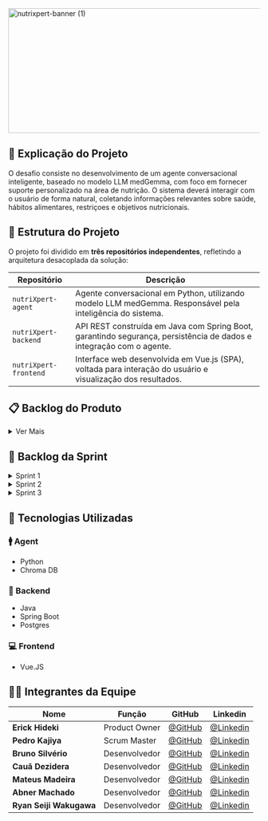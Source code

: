 <img width="1500" height="250" alt="nutrixpert-banner (1)" src="https://github.com/user-attachments/assets/00bba542-eaaa-418a-88d0-a956762a2a60" />

## 🎯 Explicação do Projeto
O desafio consiste no desenvolvimento de um agente conversacional inteligente, baseado no modelo LLM medGemma, com foco em fornecer suporte personalizado na área de nutrição. O sistema deverá interagir com o usuário de forma natural, coletando informações relevantes sobre saúde, hábitos alimentares, restriçoes e objetivos nutricionais.

## 🧩 Estrutura do Projeto

O projeto foi dividido em **três repositórios independentes**, refletindo a arquitetura desacoplada da solução:

| Repositório       | Descrição                                                                 |
|-------------------|---------------------------------------------------------------------------|
| `nutriXpert-agent`    | Agente conversacional em Python, utilizando modelo LLM medGemma. Responsável pela inteligência do sistema.|
| `nutriXpert-backend`  | API REST construída em Java com Spring Boot, garantindo segurança, persistência de dados e integração com o agente.|
| `nutriXpert-frontend` | Interface web desenvolvida em Vue.js (SPA), voltada para interação do usuário e visualização dos resultados.|

## 📋 Backlog do Produto
<details><summary>Ver Mais</summary>

<div align="center">
  
|Rank|Prioridade|User Story|Estimativa|Sprint
| -------- |-------- |-------- |-------- |-------- |
|**1**|Alta|Como paciente, quero preencher dados básicos de saúde (altura, peso, hábitos e doenças), para que o agente me ofereça recomendações personalizadas.|90|1|
|**2**|Alta|Como paciente, desejo sanar minhas dúvidas sobre nutrição, para me alimentar melhor e para que me auxilie a desenvolver uma dieta que se adeque ao meu perfil.|80|1|
|**3**|Média|Como novo paciente, quero criar uma conta na plataforma, para interagir com o agente e ter acesso as minhas informações.|50|1|
|**4**|Média|Como paciente, quero efetuar o login na plataforma de forma segura, para acessar meu perfil.|40|1|
|**5**|Alta|Como paciente, quero que meu histórico de conversas seja salvo, para que eu possa retomar o atendimento em qualquer momento.|70|1|
|**6**|Média|Como paciente, quero corrigir meus dados, para que o agente não use informações desatualizadas.|40|1|
|**7**|Baixa|Como paciente, quero conversar com o agente em uma interface semelhante ao WhatsApp, para que eu tenha uma experiência familiar e simples.|30|1|
|**8**|Baixa|Como paciente, quero um menu de navegação fácil e intuitivo, para melhorar a minha experiência como usuário.|20|1|
|**9**|Alta|Como paciente, desejo inserir meus objetivos nutricionais, para receber dietas personalizadas ou dicas de alimentação.|80|2|
|**10**|Alta|Como paciente, quero registrar minhas refeições para que o sistema calcule minha ingestão diária.|80|2|
|**11**|Alta|Como nutricionista, quero um acesso diferente do usuário padrão, para acompanhamento dos pacientes.|60|2|
|**12**|Alta|Como nutricionista, quero revisar respostas do agente para que a confiabilidade seja garantida.|50|2|
|**13**|Média|Como paciente, quero avaliar a qualidade das respostas (com estrelas ou feedback) para que o sistema melhore continuamente.|40|2|
|**14**|Baixa|Como paciente, quero que o agente sugira combinações de refeições (almoço + jantar balanceados), para ter opções práticas no dia a dia.|40|2|
|**15**|Baixa|Como nutricionista, quero poder adicionar anotações personalizadas ao perfil de cada paciente, para registrar observações clínicas e recomendações complementares.|30|2|
|**16**|Alta|Como paciente, quero que o agente estime a distribuição de macronutrientes (carboidratos, proteínas, gorduras) a partir dos meus registros, para avaliar se minha dieta está equilibrada.|90|3|
|**17**|Alta|Como paciente, quero poder comparar diferentes planos gerados, para escolher aquele que mais se adapta à minha rotina.|50|3|
|**18**|Alta|Como paciente, quero um resumo semanal de progresso, para que eu veja minha evolução em ciclos curtos.|50|3|
|**19**|Média|Como paciente, quero exportar meu progresso em PDF com gráficos e análises, para compartilhar com meu nutricionista.|30|3|
|**20**|Baixa|Como paciente, quero receber uma introdução interativa (tour da plataforma), para entender como usar as funcionalidades principais desde o primeiro acesso.|60|3|
|**21**|Baixa|Como paciente, quero receber insights automáticos (ex.: “você reduziu o consumo de açúcar nesta semana”), para ter clareza sobre meus avanços.|20|3|
|**22**|Baixa|Como paciente, quero anexar meu exame de sangue, para que o agente me dê dicas de como melhorar os resultados com mudanças na alimentação e hábitos de saúde.|80|3|

</details>  
  
</div>

## 📑 Backlog da Sprint
<details><summary>Sprint 1</summary>

<div align="center">
  
|Rank|Prioridade|User Story|Estimativa|Sprint|Status
| -------- |-------- |-------- |-------- |-------- |-------- | 
|**1**|Alta|Como paciente, quero preencher dados básicos de saúde (altura, peso, hábitos e doenças), para que o agente me ofereça recomendações personalizadas.|90|1|✅|
|**2**|Alta|Como paciente, desejo sanar minhas dúvidas sobre nutrição, para me alimentar melhor e para que me auxilie a desenvolver uma dieta que se adeque ao meu perfil.|80|1|✅|
|**3**|Média|Como novo paciente, quero criar uma conta na plataforma, para interagir com o agente e ter acesso as minhas informações.|50|1|
|**4**|Média|Como paciente, quero efetuar o login na plataforma de forma segura, para acessar meu perfil.|40|1|✅|
|**5**|Alta|Como paciente, quero que meu histórico de conversas seja salvo, para que eu possa retomar o atendimento em qualquer momento.|70|1|
|**6**|Média|Como paciente, quero corrigir meus dados, para que o agente não use informações desatualizadas.|40|1|
|**7**|Baixa|Como paciente, quero conversar com o agente em uma interface semelhante ao WhatsApp, para que eu tenha uma experiência familiar e simples.|30|1|
|**8**|Baixa|Como paciente, quero um menu de navegação fácil e intuitivo, para melhorar a minha experiência como usuário.|20|1|

</details>  
<details><summary>Sprint 2</summary>

<div align="center">
  
|Rank|Prioridade|User Story|Estimativa|Sprint|Status
| -------- |-------- |-------- |-------- |-------- |-------- | 
|**9**|Alta|Como paciente, desejo inserir meus objetivos nutricionais, para receber dietas personalizadas ou dicas de alimentação.|80|2|
|**10**|Alta|Como paciente, quero registrar minhas refeições para que o sistema calcule minha ingestão diária.|80|2|
|**11**|Alta|Como nutricionista, quero um acesso diferente do usuário padrão, para acompanhamento dos pacientes.|60|2|
|**12**|Alta|Como nutricionista, quero revisar respostas do agente para que a confiabilidade seja garantida.|50|2|
|**13**|Média|Como paciente, quero avaliar a qualidade das respostas (com estrelas ou feedback) para que o sistema melhore continuamente.|40|2|
|**14**|Baixa|Como paciente, quero que o agente sugira combinações de refeições (almoço + jantar balanceados), para ter opções práticas no dia a dia.|40|2|
|**15**|Baixa|Como nutricionista, quero poder adicionar anotações personalizadas ao perfil de cada paciente, para registrar observações clínicas e recomendações complementares.|30|2|
</details>  

<details><summary>Sprint 3</summary>

<div align="center">
  
|Rank|Prioridade|User Story|Estimativa|Sprint|Status
| -------- |-------- |-------- |-------- |-------- |-------- | 
|**16**|Alta|Como paciente, quero que o agente estime a distribuição de macronutrientes (carboidratos, proteínas, gorduras) a partir dos meus registros, para avaliar se minha dieta está equilibrada.|90|3|
|**17**|Alta|Como paciente, quero poder comparar diferentes planos gerados, para escolher aquele que mais se adapta à minha rotina.|50|3|
|**18**|Alta|Como paciente, quero um resumo semanal de progresso, para que eu veja minha evolução em ciclos curtos.|50|3|
|**19**|Média|Como paciente, quero exportar meu progresso em PDF com gráficos e análises, para compartilhar com meu nutricionista.|30|3|
|**20**|Baixa|Como paciente, quero receber uma introdução interativa (tour da plataforma), para entender como usar as funcionalidades principais desde o primeiro acesso.|60|3|
|**21**|Baixa|Como paciente, quero receber insights automáticos (ex.: “você reduziu o consumo de açúcar nesta semana”), para ter clareza sobre meus avanços.|20|3|
|**22**|Baixa|Como paciente, quero anexar meu exame de sangue, para que o agente me dê dicas de como melhorar os resultados com mudanças na alimentação e hábitos de saúde.|80|3|

</details>  
  
</div>

## 🧰 Tecnologias Utilizadas
### 🚹 Agent
- Python
- Chroma DB

### 🧱 Backend
- Java
- Spring Boot
- Postgres

### 💻 Frontend
- Vue.JS

## 👨‍💻 Integrantes da Equipe

<div align="center">
  
|Nome|Função|GitHub|Linkedin|
| -------- |-------- |-------- |-------- |
|**Erick Hideki**|Product Owner|[@GitHub](https://github.com/erickhoawata)|[@Linkedin](http://linkedin.com/in/érick-awata)
|**Pedro Kajiya**|Scrum Master|[@GitHub](https://github.com/kajiyap)|[@Linkedin](https://www.linkedin.com/in/pedro-santos-kajiya-65763b260/)
|**Bruno Silvério**|Desenvolvedor|[@GitHub](https://github.com/BrunoVieira30)|[@Linkedin](https://www.linkedin.com/in/bruno-vieira-b999a2224/)
|**Cauã Dezidera**|Desenvolvedor|[@GitHub](https://github.com/CauaDezidera)|[@Linkedin](https://www.linkedin.com/in/cauã-dezidera-375736275/) 
|**Mateus Madeira**|Desenvolvedor|[@GitHub](https://github.com/mafemad)|[@Linkedin](https://www.linkedin.com/in/mateus-ferreira-madeira)
|**Abner Machado**|Desenvolvedor|[@GitHub](https://github.com/abnerdouglas)|[@Linkedin](https://www.linkedin.com/in/abner-douglas-a70a9b199/)
|**Ryan Seiji Wakugawa**|Desenvolvedor|[@GitHub](https://github.com/ryan-wakugawa)|[@Linkedin](https://www.linkedin.com/in/ryan-wakugawa-526bbb27a)

<br>  
  
</div>
